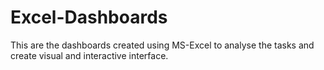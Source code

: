 # Excel-Dashboards
This are the dashboards created using MS-Excel to analyse the tasks and create visual and interactive interface.
